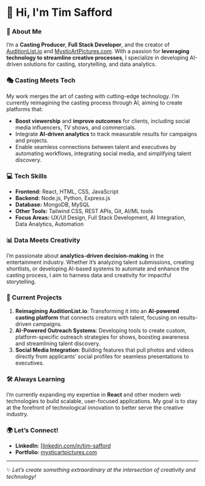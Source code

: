 # 👋 Hi, I'm Tim Safford

### 🚀 About Me
I’m a **Casting Producer**, **Full Stack Developer**, and the creator of [AuditionList.io](https://auditionlist.io) and [MysticArtPictures.com](https://mysticartpictures.com). With a passion for **leveraging technology to streamline creative processes**, I specialize in developing AI-driven solutions for casting, storytelling, and data analytics.

### 🎭 Casting Meets Tech
My work merges the art of casting with cutting-edge technology. I’m currently reimagining the casting process through AI, aiming to create platforms that:
- **Boost viewership** and **improve outcomes** for clients, including social media influencers, TV shows, and commercials.
- Integrate **AI-driven analytics** to track measurable results for campaigns and projects.
- Enable seamless connections between talent and executives by automating workflows, integrating social media, and simplifying talent discovery.

### 💻 Tech Skills
- **Frontend:** React, HTML, CSS, JavaScript
- **Backend:** Node.js, Python, Express.js
- **Database:** MongoDB, MySQL
- **Other Tools:** Tailwind CSS, REST APIs, Git, AI/ML tools
- **Focus Areas:** UX/UI Design, Full Stack Development, AI Integration, Data Analytics, Automation

### 📊 Data Meets Creativity
I’m passionate about **analytics-driven decision-making** in the entertainment industry. Whether it’s analyzing talent submissions, creating shortlists, or developing AI-based systems to automate and enhance the casting process, I aim to harness data and creativity for impactful storytelling.

### 🌟 Current Projects
1. **Reimagining AuditionList.io**: Transforming it into an **AI-powered casting platform** that connects creators with talent, focusing on results-driven campaigns.
2. **AI-Powered Outreach Systems**: Developing tools to create custom, platform-specific outreach strategies for shows, boosting awareness and streamlining talent discovery.
3. **Social Media Integration**: Building features that pull photos and videos directly from applicants’ social profiles for seamless presentations to executives.

### 🛠️ Always Learning
I’m currently expanding my expertise in **React** and other modern web technologies to build scalable, user-focused applications. My goal is to stay at the forefront of technological innovation to better serve the creative industry.

### 🌍 Let’s Connect!
- **LinkedIn**: [[linkedin.com/in/tim-safford](https://linkedin.com/in/tim-safford](https://www.linkedin.com/in/tim-safford-2434871/))   
- **Portfolio**: [mysticartpictures.com](https://mysticartpictures.com)

---

✨ *Let’s create something extraordinary at the intersection of creativity and technology!*
